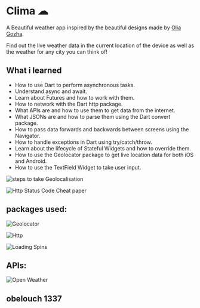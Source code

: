 # Clima ☁

A Beautiful weather app inspired by the beautiful designs made by [Olia Gozha](https://dribbble.com/shots/4663154-).

Find out the live weather data in the current location of the device as well as the weather for any city you can think of!

## What i learned

- How to use Dart to perform asynchronous tasks.
- Understand async and await.
- Learn about Futures and how to work with them.
- How to network with the Dart http package.
- What APIs are and how to use them to get data from the internet.
- What JSONs are and how to parse them using the Dart convert package.
- How to pass data forwards and backwards between screens using the Navigator.
- How to handle exceptions in Dart using try/catch/throw.
- Learn about the lifecycle of Stateful Widgets and how to override them.
- How to use the Geolocator package to get live location data for both iOS and Android.
- How to use the TextField Widget to take user input.

![steps to take Geolocalisation](https://alligator.io/flutter/geolocator-plugin/)

![Http Status Code Cheat paper](https://developer.mozilla.org/en-US/docs/Web/HTTP/Status)

## packages used:

![Geolocator](https://pub.dev/packages/geolocator)

![Http](https://pub.dev/packages/http)

![Loading Spins](https://pub.dev/packages/flutter_spinkit)

## APIs:

![Open Weather](https://openweathermap.org/)

## obelouch 1337
